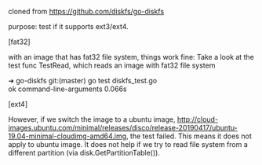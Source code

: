 cloned from https://github.com/diskfs/go-diskfs

purpose: test if it supports ext3/ext4.

[fat32]

with an image that has fat32 file system, things work fine:
Take a look at the test func TestRead, which reads an image with fat32 file system

 ➜  go-diskfs git:(master) go test diskfs_test.go   
ok  	command-line-arguments	0.066s

[ext4]

However, if we switch the image to a ubuntu image, http://cloud-images.ubuntu.com/minimal/releases/disco/release-20190417/ubuntu-19.04-minimal-cloudimg-amd64.img, the test failed.
This means it does not apply to ubuntu image. 
It does not help if we try to read file system from a different partition (via disk.GetPartitionTable()). 

